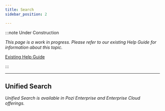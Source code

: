 ```yaml
---
title: Search
sidebar_position: 2

---
```


:::note Under Construction

*This page is a work in progress. Please refer to our existing Help Guide for information about this topic.*

[Existing Help Guide](https://help.pozi.com/search?query=search)

:::

---

## Unified Search

*Unified Search is available in *Pozi Enterprise* and *Enterprise Cloud* offerings.*
